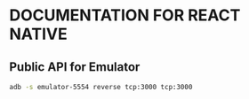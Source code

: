 # DOCUMENTATION FOR REACT NATIVE

## Public API for Emulator

```bash
adb -s emulator-5554 reverse tcp:3000 tcp:3000
```